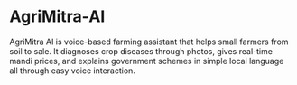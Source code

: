 # AgriMitra-AI
AgriMitra AI is voice-based farming assistant that helps small farmers from soil to sale. It diagnoses crop diseases through photos, gives real-time mandi prices, and explains government schemes in simple local language all through easy voice interaction.
